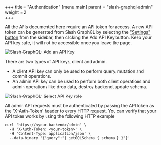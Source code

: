 +++
title = "Authentication"
[menu.main]
    parent = "slash-graphql-admin"
    weight = 2   
+++

All the APIs documented here require an API token for access. A new API token can be generated from Slash GraphQL by selecting the ["Settings" button](https://slash.dgraph.io/_/settings) from the sidebar, then clicking the Add API Key button. Keep your API key safe, it will not be accessible once you leave the page.

![Slash-GraphQL: Add an API Key ](/images/graphql/tutorial/todo/slash-graphql-4.png)

There are two types of API keys, client and admin. 
- A client API key can only be used to perform query, mutation and commit operations.
- An admin API key can be used to perform both client operations and admin operations like drop data, destroy backend, update schema.

![Slash-GraphQL: Select API Key role ](/images/graphql/tutorial/todo/slash-graphql-5.png)

All admin API requests must be authenticated by passing the API token as the 'X-Auth-Token' header to every HTTP request. You can verify that your API token works by using the following HTTP example.

```
curl 'https://<your-backend>/admin' \
  -H 'X-Auth-Token: <your-token>' \
  -H 'Content-Type: application/json' \
  --data-binary '{"query":"{ getGQLSchema { schema } }"}'
```
